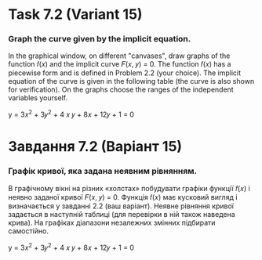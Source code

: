 # Task 7.2 (Variant 15)
### Graph the curve given by the implicit equation.
In the graphical window, on different "canvases", draw graphs of the function 𝑓(𝑥) and the implicit curve 𝐹(𝑥, 𝑦) = 0. 
The function 𝑓(𝑥) has a piecewise form and is defined in Problem 2.2 (your choice). 
The implicit equation of the curve is given in the following table (the curve is also 
shown for verification). On the graphs choose the ranges of the independent variables 
yourself.

y = 3𝑥<sup>2</sup> + 3𝑦<sup>2</sup> + 4 𝑥 𝑦 + 8𝑥 + 12𝑦 + 1 = 0

# Завдання 7.2 (Варіант 15) 
### Графік кривої, яка задана неявним рівнянням.
В графічному вікні на різних «холстах» побудувати графіки функції
𝑓(𝑥) і неявно заданої кривої 𝐹(𝑥, 𝑦) = 0. Функція 𝑓(𝑥) має кусковий вигляд і
визначається у завданні 2.2 (ваш варіант). Неявне рівняння кривої задається в
наступній таблиці (для перевірки в ній також наведена крива). На графіках
діапазони незалежних змінних підбирати самостійно.

y = 3𝑥<sup>2</sup> + 3𝑦<sup>2</sup> + 4 𝑥 𝑦 + 8𝑥 + 12𝑦 + 1 = 0